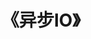 ---
title: "《异步IO》"
menu:
  main:
    identifier: "linux-asyn"
    parent: "linux"
    name: "异步IO"
    weight: 4
---
